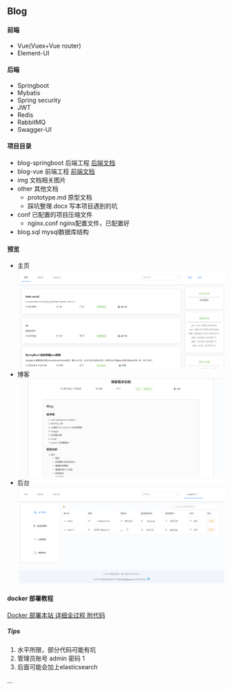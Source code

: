 ## Blog

#### 前端

* Vue(Vuex+Vue router)
* Element-UI

#### 后端

* Springboot
* Mybatis
* Spring security
* JWT
* Redis
* RabbitMQ
* Swagger-UI

#### 项目目录

* blog-springboot              后端工程 [后端文档](blog-springboot/README.md)
* blog-vue                           前端工程 [前端文档](blog-vue/README.md)
* img                                    文档相关图片
* other                                 其他文档
  * prototype.md		   原型文档
  * 踩坑整理.docx           写本项目遇到的坑
* conf                                   已配置的项目压缩文件
  * nginx.conf                 nginx配置文件，已配置好
* blog.sql                             mysql数据库结构

#### 预览

* 主页![主页](img/index_demo.png)
* 博客 ![博客](img/blog_demo.png)
* 后台 ![后台](img/admin_demo.png)

#### docker 部署教程
[Docker 部署本站 详细全过程 附代码](https://blog.22xcode.com/#/blog/2)

##### Tips

1. 水平所限，部分代码可能有坑
2. 管理员账号 admin 密码 1
3. 后面可能会加上elasticsearch

... 



